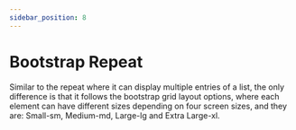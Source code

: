 ```yaml
---
sidebar_position: 8
---
```


# Bootstrap Repeat

Similar to the repeat where it can display multiple entries of a list, the only difference is that it follows the bootstrap grid layout options, where each element can have different sizes depending on four screen sizes, and they are: Small-sm, Medium-md, Large-lg and Extra Large-xl.

